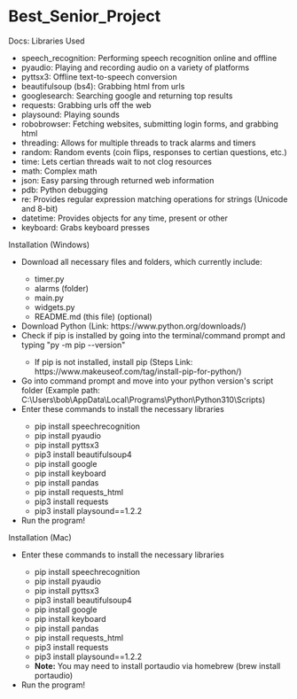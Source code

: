 # Best_Senior_Project

Docs:
Libraries Used

<ul>
    <li>speech_recognition: Performing speech recognition online and offline</li>
    <li>pyaudio: Playing and recording audio on a variety of platforms</li>
    <li>pyttsx3: Offline text-to-speech conversion</li>
    <li>beautifulsoup (bs4): Grabbing html from urls</li>
    <li>googlesearch: Searching google and returning top results</li>
    <li>requests: Grabbing urls off the web</li>
    <li>playsound: Playing sounds</li>
    <li>robobrowser: Fetching websites, submitting login forms, and grabbing html</li>
    <li>threading: Allows for multiple threads to track alarms and timers</li>
    <li>random: Random events (coin flips, responses to certian questions, etc.)</li>
    <li>time: Lets certian threads wait to not clog resources</li>
    <li>math: Complex math</li>
    <li>json: Easy parsing through returned web information</li>
    <li>pdb: Python debugging</li>
    <li>re: Provides regular expression matching operations for strings (Unicode and 8-bit)</li>
    <li>datetime: Provides objects for any time, present or other</li>
    <li>keyboard: Grabs keyboard presses</li>
</ul>

Installation (Windows)

<ul>
<li>Download all necessary files and folders, which currently include:</li>
    <ul>
    <li>timer.py</li>
    <li>alarms (folder)</li>
    <li>main.py</li>
    <li>widgets.py</li>
    <li>README.md (this file) (optional)</li>
    </ul>
    <li>Download Python (Link: https://www.python.org/downloads/)</li>
<li>Check if pip is installed by going into the terminal/command prompt and typing "py -m pip --version"</li><ul><li>
        If pip is not installed, install pip (Steps Link: https://www.makeuseof.com/tag/install-pip-for-python/)</li></ul>
<li>Go into command prompt and move into your python version's script folder (Example path: C:\Users\bob\AppData\Local\Programs\Python\Python310\Scripts)</li>
    <li>Enter these commands to install the necessary libraries</li><ul>
    <li>pip install speechrecognition</li>
    <li>pip install pyaudio</li>
    <li>pip install pyttsx3</li>
    <li>pip3 install beautifulsoup4</li>
    <li>pip install google</li>
    <li>pip install keyboard</li>
    <li>pip install pandas</li>
    <li>pip install requests_html</li>
    <li>pip3 install requests</li>
    <li>pip3 install playsound==1.2.2</li>
    </ul>
    <li>Run the program!</li>
</ul>

Installation (Mac)

<ul>
    <li>Enter these commands to install the necessary libraries</li><ul>
    <li>pip install speechrecognition</li>
    <li>pip install pyaudio</li>
    <li>pip install pyttsx3</li>
    <li>pip3 install beautifulsoup4</li>
    <li>pip install google</li>
    <li>pip install keyboard</li>
    <li>pip install pandas</li>
    <li>pip install requests_html</li>
    <li>pip3 install requests</li>
    <li>pip3 install playsound==1.2.2</li>
    <li><strong>Note:</strong> You may need to install portaudio via homebrew (brew install portaudio)</li>
    </ul>
    <li>Run the program!</li>
</ul>
